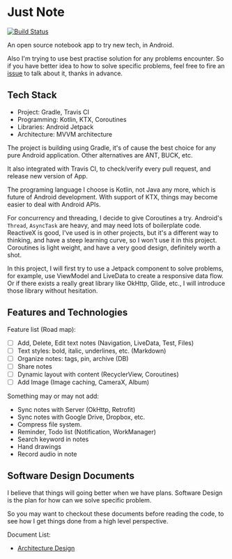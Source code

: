 # Just Note

[![Build Status](https://travis-ci.org/tankery/just-note.svg?branch=master)](https://travis-ci.org/tankery/just-note)

An open source notebook app to try new tech, in Android.

Also I'm trying to use best practise solution for any problems encounter.
So if you have better idea to how to solve specific problems,
feel free to fire an [issue](https://github.com/tankery/just-note/issues) to talk about it,
thanks in advance.

## Tech Stack

- Project: Gradle, Travis CI
- Programming: Kotlin, KTX, Coroutines
- Libraries: Android Jetpack
- Architecture: MVVM architecture

The project is building using Gradle, it's of cause the best choice for any pure Android application. Other alternatives are ANT, BUCK, etc.

It also integrated with Travis CI, to check/verify every pull request, and release new version of App.

The programing language I choose is Kotlin, not Java any more, which is future of Android development.
With support of KTX, things may become easier to deal with Android APIs.

For concurrency and threading, I decide to give Coroutines a try.
Android's `Thread`, `AsyncTask` are heavy, and may need lots of boilerplate code.
ReactiveX is good, I've used is in other projects, but it's a different way to thinking,
and have a steep learning curve, so I won't use it in this project.
Coroutines is light weight, and have a very good design, definitely worth a shot.

In this project, I will first try to use a Jetpack component to solve problems,
for example, use ViewModel and LiveData to create a responsive data flow.
Or if there exists a really great library like OkHttp, Glide, etc., I will
introduce those library without hesitation.

## Features and Technologies

Feature list (Road map):

- [ ] Add, Delete, Edit text notes (Navigation, LiveData, Test, Files)
- [ ] Text styles: bold, italic, underlines, etc. (Markdown)
- [ ] Organize notes: tags, pin, archive (DB)
- [ ] Share notes
- [ ] Dynamic layout with content (RecyclerView, Coroutines)
- [ ] Add Image (Image caching, CameraX, Album)

Something may or may not add:

- Sync notes with Server (OkHttp, Retrofit)
- Sync notes with Google Drive, Dropbox, etc.
- Compress file system.
- Reminder, Todo list (Notification, WorkManager)
- Search keyword in notes
- Hand drawings
- Record audio in note

## Software Design Documents

I believe that things will going better when we have plans.
Software Design is the plan for how can we solve specific problem.

So you may want to checkout these documents before reading the code, to see how I
get things done from a high level perspective.

Document List:

- [Architecture Design](doc/architecture.md)
